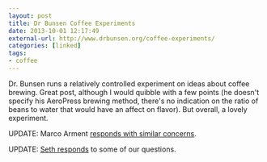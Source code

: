 ```yaml
---
layout: post
title: Dr Bunsen Coffee Experiments
date: 2013-10-01 12:17:49
external-url: http://www.drbunsen.org/coffee-experiments/
categories: [linked]
tags:
- coffee
---
```

Dr. Bunsen runs a relatively controlled experiment on ideas about coffee brewing. Great post, although I would quibble with a few points (he doesn't specify his AeroPress brewing method, there's no indication on the ratio of beans to water that would have an affect on flavor). But overall, a lovely experiment. 

UPDATE: Marco Arment [responds with similar concerns](http://www.marco.org/2013/10/01/coffee-experiments).

UPDATE: [Seth responds](http://www.drbunsen.org/coffee-experiments/#update) to some of our questions. 

